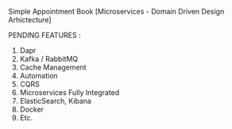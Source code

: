 Simple Appointment Book [Microservices - Domain Driven Design Arhictecture]

PENDING FEATURES :
1.	Dapr 
2.	Kafka / RabbitMQ
3.	Cache Management
4.	Automation
5.	CQRS
6.	Microservices Fully Integrated
7.	ElasticSearch, Kibana
8.	Docker  
9.	Etc.
